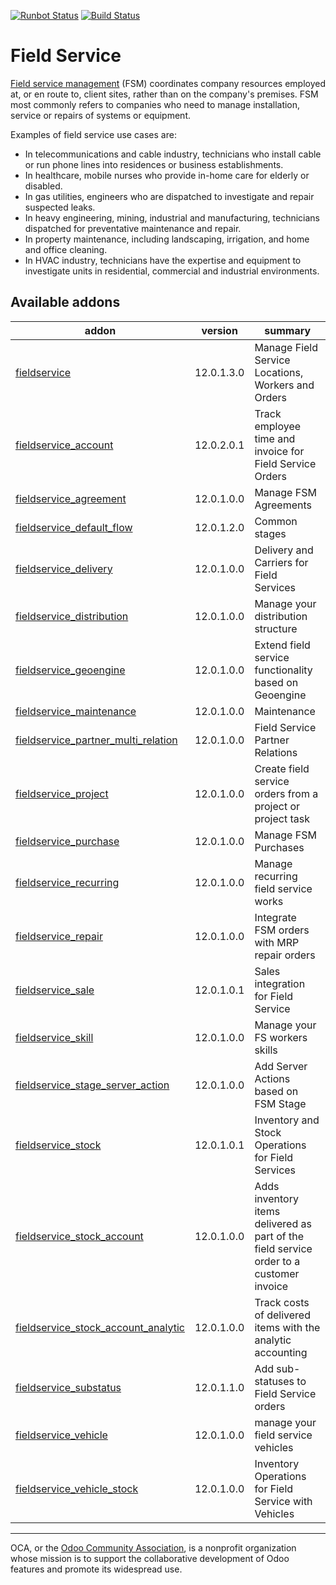 [![Runbot Status](https://runbot.odoo-community.org/runbot/badge/flat/264/12.0.svg)](https://runbot.odoo-community.org/runbot/repo/github-com-oca-field-service-264)
[![Build Status](https://travis-ci.org/OCA/field-service.svg?branch=12.0)](https://travis-ci.org/OCA/field-service)

# Field Service

[Field service management](https://en.wikipedia.org/wiki/Field_service_management) (FSM) coordinates company resources employed at, or en route to, client sites, rather than on the company's premises. FSM most commonly refers to companies who need to manage installation, service or repairs of systems or equipment.

Examples of field service use cases are:

- In telecommunications and cable industry, technicians who install cable or run phone lines into residences or business establishments.
- In healthcare, mobile nurses who provide in-home care for elderly or disabled.
- In gas utilities, engineers who are dispatched to investigate and repair suspected leaks.
- In heavy engineering, mining, industrial and manufacturing, technicians dispatched for preventative maintenance and repair.
- In property maintenance, including landscaping, irrigation, and home and office cleaning.
- In HVAC industry, technicians have the expertise and equipment to investigate units in residential, commercial and industrial environments.

[//]: # (addons)

Available addons
----------------
addon | version | summary
--- | --- | ---
[fieldservice](fieldservice/) | 12.0.1.3.0 | Manage Field Service Locations, Workers and Orders
[fieldservice_account](fieldservice_account/) | 12.0.2.0.1 | Track employee time and invoice for Field Service Orders
[fieldservice_agreement](fieldservice_agreement/) | 12.0.1.0.0 | Manage FSM Agreements
[fieldservice_default_flow](fieldservice_default_flow/) | 12.0.1.2.0 | Common stages
[fieldservice_delivery](fieldservice_delivery/) | 12.0.1.0.0 | Delivery and Carriers for Field Services
[fieldservice_distribution](fieldservice_distribution/) | 12.0.1.0.0 | Manage your distribution structure
[fieldservice_geoengine](fieldservice_geoengine/) | 12.0.1.0.0 | Extend field service functionality based on Geoengine
[fieldservice_maintenance](fieldservice_maintenance/) | 12.0.1.0.0 | Maintenance
[fieldservice_partner_multi_relation](fieldservice_partner_multi_relation/) | 12.0.1.0.0 | Field Service Partner Relations
[fieldservice_project](fieldservice_project/) | 12.0.1.0.0 | Create field service orders from a project or project task
[fieldservice_purchase](fieldservice_purchase/) | 12.0.1.0.0 | Manage FSM Purchases
[fieldservice_recurring](fieldservice_recurring/) | 12.0.1.0.0 | Manage recurring field service works
[fieldservice_repair](fieldservice_repair/) | 12.0.1.0.0 | Integrate FSM orders with MRP repair orders
[fieldservice_sale](fieldservice_sale/) | 12.0.1.0.1 | Sales integration for Field Service
[fieldservice_skill](fieldservice_skill/) | 12.0.1.0.0 | Manage your FS workers skills
[fieldservice_stage_server_action](fieldservice_stage_server_action/) | 12.0.1.0.0 | Add Server Actions based on FSM Stage
[fieldservice_stock](fieldservice_stock/) | 12.0.1.0.1 | Inventory and Stock Operations for Field Services
[fieldservice_stock_account](fieldservice_stock_account/) | 12.0.1.0.0 | Adds inventory items delivered as part of the field service order to a customer invoice
[fieldservice_stock_account_analytic](fieldservice_stock_account_analytic/) | 12.0.1.0.0 | Track costs of delivered items with the analytic accounting
[fieldservice_substatus](fieldservice_substatus/) | 12.0.1.1.0 | Add sub-statuses to Field Service orders
[fieldservice_vehicle](fieldservice_vehicle/) | 12.0.1.0.0 | manage your field service vehicles
[fieldservice_vehicle_stock](fieldservice_vehicle_stock/) | 12.0.1.0.0 | Inventory Operations for Field Service with Vehicles

[//]: # (end addons)

----

OCA, or the [Odoo Community Association](http://odoo-community.org/), is a nonprofit organization whose
mission is to support the collaborative development of Odoo features and
promote its widespread use.
